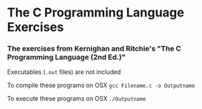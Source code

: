 # The C Programming Language Exercises

### The exercises from Kernighan and Ritchie's "The C Programming Language (2nd Ed.)"

Executables (`.out` files) are not included

To compile these programs on OSX
`gcc Filename.c -o Outputname`

To execute these programs on OSX
`./Outputname`
